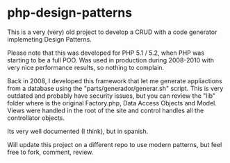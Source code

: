 # php-design-patterns

This is a very (very) old project to develop a CRUD with a code generator implemeting Design Patterns. 

Please note that this was developed for PHP 5.1 / 5.2, when PHP was starting to be a full POO. Was used in production during 2008-2010 with very nice performance results, so nothing to complain. 

Back in 2008, I developed this framework that let me generate appliactions from a database using the "parts/generador/generar.sh" script. This is very outdated and probably have security issues, but you can review the "lib" folder where is the original Factory.php, Data Access Objects and  Model. Views were handled in the root of the site and control handles all the controllator objects.

Its very well documented (I think), but in spanish. 

Will update this project on a different repo to use modern patterns, but feel free to fork, comment, review. 


